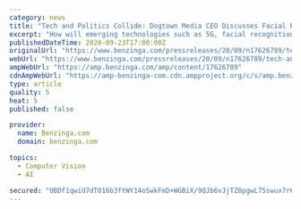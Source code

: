 ```yaml
---
category: news
title: "Tech and Politics Collide: Dogtown Media CEO Discusses Facial Recognition, Cybersecurity, and 5G With Capitol Hill's Leaders at AppCon 2020"
excerpt: "How will emerging technologies such as 5G, facial recognition, and telehealth impact the future of the United States? The"
publishedDateTime: 2020-09-23T17:00:00Z
originalUrl: "https://www.benzinga.com/pressreleases/20/09/n17626789/tech-and-politics-collide-dogtown-media-ceo-discusses-facial-recognition-cybersecurity-and-5g-with"
webUrl: "https://www.benzinga.com/pressreleases/20/09/n17626789/tech-and-politics-collide-dogtown-media-ceo-discusses-facial-recognition-cybersecurity-and-5g-with"
ampWebUrl: "https://amp.benzinga.com/amp/content/17626789"
cdnAmpWebUrl: "https://amp-benzinga-com.cdn.ampproject.org/c/s/amp.benzinga.com/amp/content/17626789"
type: article
quality: 5
heat: 5
published: false

provider:
  name: Benzinga.com
  domain: benzinga.com

topics:
  - Computer Vision
  - AI

secured: "UBDf1qwiU7dTO16b3ftWY14oSwkFmD+WGBiX/9QJb6vJjTZ0pgwL75swux7r6SGvPQuIdrXqZQhnnHLp0qpeh5BBiMCfgwLgqNlyDVZS2U+Xy4yAJl2GoXG0X89yjWjHw2oHGaMs/2kAu70oOqhK92gL3vT/HSwP4nAEoq0vNEw83nB/fj+1gzNMLk1U7kKGzmon68Ftyq3lQGPfF4yIyjENnJcTNS+Y3jQT255rhfXyJEuuSg+7EyD4uy6gXVLASyS2ODzPaR6Gx8dP2w2AZO9qoK8KvcRkdMCy3T1ifFHlUbxPdfpCAPnLgN/C/TWUBFEASj0hNDfgP+9vBY3SmTbdoxhiUh5TS6p8H1okVZw=;BRQIx0AmB1Poe18Khzakpg=="
---
```


